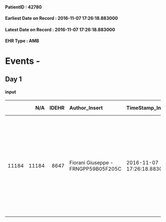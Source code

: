 
#### PatientID : 42780
#### Earliest Date on Record : 2016-11-07 17:26:18.883000
#### Latest Date on Record : 2016-11-07 17:26:18.883000
#### EHR Type : AMB

# Events - 

## Day 1

#### input
|       |    N/A |   IDEHR | Author_Insert                       | TimeStamp_Insert           | EHRType   |   PatientID |   IDDigitalSignDocument | persone_vicine   |   Unnamed: 0_x.1 |   IDANAMNESI_SOCIALE | Patient   | FamigliaAltro   | Paziente_T   | FamigliaAltro_T   |   Non_Rilevabile_x.1 | Note_Non_Rilevabile_x.1   | opt_Problemi   | Note_I                                                                                                                                                    | ds_note_timori                                                                         | opt_paziente_a   | opt_famiglia_a   | opt_adeguatezza   | opt_paziente_solo   | ds_note_con                                                                                                                                                                  | opt_presente_assente   | Presenza_minori   | Caregiver_principale    | opt_capacita   | opt_necessario   | opt_presente   | opt_risorse_ec   | opt_paziente_psi   | opt_Ins_vol   | opt_paziente_ad   | opt_caregiver_ad   | opt_esenzione   | opt_inv_civile   | Needs     | Fragility                    | opt_disponibilita_f   | opt_indennita_acc   | opt_legge   | opt_famiglia_psi   | opt_disponibilit_paz   |
|------:|-------:|--------:|:------------------------------------|:---------------------------|:----------|------------:|------------------------:|:-----------------|-----------------:|---------------------:|:----------|:----------------|:-------------|:------------------|---------------------:|:--------------------------|:---------------|:----------------------------------------------------------------------------------------------------------------------------------------------------------|:---------------------------------------------------------------------------------------|:-----------------|:-----------------|:------------------|:--------------------|:-----------------------------------------------------------------------------------------------------------------------------------------------------------------------------|:-----------------------|:------------------|:------------------------|:---------------|:-----------------|:---------------|:-----------------|:-------------------|:--------------|:------------------|:-------------------|:----------------|:-----------------|:----------|:-----------------------------|:----------------------|:--------------------|:------------|:-------------------|:-----------------------|
| 11184 |  11184 |    8647 | Fiorani Giuseppe - FRNGPP59B05F205C | 2016-11-07 17:26:18.883000 | AMB       |       42780 |                  545743 | N/A              |             4548 |                 2952 | Si#1      | Si#1            | Parziale#2   | Si#1              |                    0 | NR                        | No#0           | Pz reso edotto della diagnosi e della gravit√† della situazione. Anche i fratelli sono consapevoli della gravit√† e di una prognosi inferiore ai tre mesi | Viene richiesto il trasferimento in hospice in funzione del fatto che il pz vive solo. | Indefinite#2     | Congruenti#1     | Si#1              | Si#1                | Il pz √® celibe e vive solo.Altri quattro fratelli viventi:tre abitano in prvincia di cremona,mentre la sorella Maria Teresa di aa 70,vive a Milano in zona ospedale S.Carlo | Presente#1             | No#0              | La sorella Maria Teresa | Adeguato#0     | No#0             | No#0           | Adeguate#1       | No#0               | No#0          | Totale#2          | Totale#2           | No#0            | No#0             | Clinici#0 | sovraccarico assistenziale#4 | No#0                  | No#0                | No#0        | No#0               | No#0                   |


